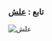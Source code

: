 
### تابع : [علش](https://t.me/x_k_5) ###

![علش](https://telegra.ph/file/bff0834d75997e1dc15d4.jpg)
